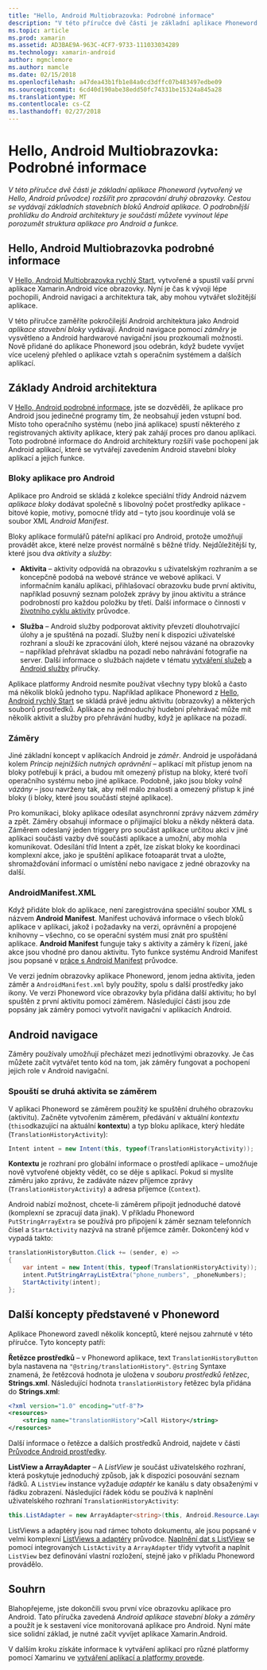 ```yaml
---
title: "Hello, Android Multiobrazovka: Podrobné informace"
description: "V této příručce dvě části je základní aplikace Phoneword (vytvořený ve Hello, Android průvodce) rozšířit pro zpracování druhý obrazovky. Cestou se vydávají základních stavebních bloků Android aplikace. O podrobnější prohlídku do Android architektury je součástí můžete vyvinout lépe porozumět struktura aplikace pro Android a funkce."
ms.topic: article
ms.prod: xamarin
ms.assetid: AD3BAE9A-963C-4CF7-9733-111033034289
ms.technology: xamarin-android
author: mgmclemore
ms.author: mamcle
ms.date: 02/15/2018
ms.openlocfilehash: a47dea43b1fb1e84a0cd3dffc07b483497edbe09
ms.sourcegitcommit: 6cd40d190abe38edd50fc74331be15324a845a28
ms.translationtype: MT
ms.contentlocale: cs-CZ
ms.lasthandoff: 02/27/2018
---
```

# <a name="hello-android-multiscreen-deep-dive"></a>Hello, Android Multiobrazovka: Podrobné informace

_V této příručce dvě části je základní aplikace Phoneword (vytvořený ve Hello, Android průvodce) rozšířit pro zpracování druhý obrazovky. Cestou se vydávají základních stavebních bloků Android aplikace. O podrobnější prohlídku do Android architektury je součástí můžete vyvinout lépe porozumět struktura aplikace pro Android a funkce._

## <a name="hello-android-multiscreen-deep-dive"></a>Hello, Android Multiobrazovka podrobné informace

V [Hello, Android Multiobrazovka rychlý Start](~/android/get-started/hello-android-multiscreen/hello-android-multiscreen-quickstart.md), vytvořené a spustil vaší první aplikace Xamarin.Android více obrazovky.
Nyní je čas k vývoji lépe pochopili, Android navigaci a architektura tak, aby mohou vytvářet složitější aplikace.

V této příručce zaměříte pokročilejší Android architektura jako Android *aplikace stavební bloky* vydávají. Android navigace pomocí *záměry* je vysvětleno a Android hardwarové navigační jsou prozkoumali možnosti. Nově přidané do aplikace Phoneword jsou odebrán, když budete vyvíjet více ucelený přehled o aplikace vztah s operačním systémem a dalších aplikací.


## <a name="android-architecture-basics"></a>Základy Android architektura

V [Hello, Android podrobné informace](~/android/get-started/hello-android/hello-android-deepdive.md), jste se dozvěděli, že aplikace pro Android jsou jedinečné programy tím, že neobsahují jeden vstupní bod. Místo toho operačního systému (nebo jiná aplikace) spustí některého z registrovaných aktivity aplikace, který pak zahájí proces pro danou aplikaci. Toto podrobné informace do Android architektury rozšíří vaše pochopení jak Android aplikací, které se vytvářejí zavedením Android stavební bloky aplikací a jejich funkce.

<a name="AndroidApplicationBlocks" />

### <a name="android-application-blocks"></a>Bloky aplikace pro Android

Aplikace pro Android se skládá z kolekce speciální třídy Android názvem *aplikace bloky* dodávat společně s libovolný počet prostředky aplikace - bitové kopie, motivy, pomocné třídy atd &ndash; tyto jsou koordinuje volá se soubor XML *Android Manifest*.

Bloky aplikace formulářů páteřní aplikací pro Android, protože umožňují provádět akce, které nelze provést normálně s běžné třídy. Nejdůležitější ty, které jsou dva _aktivity_ a _služby_:

-   **Aktivita** &ndash; aktivity odpovídá na obrazovku s uživatelským rozhraním a se koncepčně podobá na webové stránce ve webové aplikaci. V informačním kanálu aplikaci, přihlašovací obrazovku bude první aktivitu, například posuvný seznam položek zprávy by jinou aktivitu a stránce podrobností pro každou položku by třetí. Další informace o činnosti v [životního cyklu aktivity](~/android/app-fundamentals/activity-lifecycle/index.md) průvodce.

-   **Služba** &ndash; Android služby podporovat aktivity převzetí dlouhotrvající úlohy a je spuštěná na pozadí. Služby není k dispozici uživatelské rozhraní a slouží ke zpracování úloh, které nejsou vázané na obrazovky &ndash; například přehrávat skladbu na pozadí nebo nahrávání fotografie na server. Další informace o službách najdete v tématu [vytváření služeb](~/android/app-fundamentals/services/index.md) a [Android služby](~/android/app-fundamentals/services/index.md) příručky.


Aplikace platformy Android nesmíte používat všechny typy bloků a často má několik bloků jednoho typu. Například aplikace Phoneword z [Hello, Android rychlý Start](~/android/get-started/hello-android/hello-android-quickstart.md) se skládá právě jednu aktivitu (obrazovky) a některých souborů prostředků. Aplikace na jednoduchý hudební přehrávač může mít několik aktivit a služby pro přehrávání hudby, když je aplikace na pozadí.

### <a name="intents"></a>Záměry

Jiné základní koncept v aplikacích Android je *záměr*.
Android je uspořádaná kolem *Princip nejnižších nutných oprávnění* &ndash; aplikací mít přístup jenom na bloky potřebují k práci, a budou mít omezený přístup na bloky, které tvoří operačního systému nebo jiné aplikace. Podobně, jako jsou bloky *volně vázány* &ndash; jsou navrženy tak, aby měl málo znalosti a omezený přístup k jiné bloky (i bloky, které jsou součástí stejné aplikace).

Pro komunikaci, bloky aplikace odesílat asynchronní zprávy názvem *záměry* a zpět. Záměry obsahují informace o přijímající bloku a někdy některá data. Záměrem odeslaný jeden triggery pro součást aplikace určitou akci v jiné aplikaci součásti vazby dvě součásti aplikace a umožní, aby mohla komunikovat. Odesílání tříd Intent a zpět, lze získat bloky ke koordinaci komplexní akce, jako je spuštění aplikace fotoaparát trvat a uložte, shromažďování informací o umístění nebo navigace z jedné obrazovky na další.

<a name="AndroidManifestXML" />

### <a name="androidmanifestxml"></a>AndroidManifest.XML

Když přidáte blok do aplikace, není zaregistrována speciální soubor XML s názvem **Android Manifest**. Manifest uchovává informace o všech bloků aplikace v aplikaci, jakož i požadavky na verzi, oprávnění a propojené knihovny &ndash; všechno, co se operační systém musí znát pro spuštění aplikace. **Android Manifest** funguje taky s aktivity a záměry k řízení, jaké akce jsou vhodné pro danou aktivitu. Tyto funkce systému Android Manifest jsou popsané v [práce s Android Manifest](~/android/platform/android-manifest.md) průvodce.

Ve verzi jedním obrazovky aplikace Phoneword, jenom jedna aktivita, jeden záměr a `AndroidManifest.xml` byly použity, spolu s další prostředky jako ikony. Ve verzi Phoneword více obrazovky byla přidána další aktivitu; ho byl spuštěn z první aktivitu pomocí záměrem. Následující části jsou zde popsány jak záměry pomoci vytvořit navigační v aplikacích Android.

## <a name="android-navigation"></a>Android navigace

Záměry používaly umožňují přecházet mezi jednotlivými obrazovky. Je čas můžete začít vytvářet tento kód na tom, jak záměry fungovat a pochopení jejich role v Android navigační.


### <a name="launching-a-second-activity-with-an-intent"></a>Spouští se druhá aktivita se záměrem

V aplikaci Phoneword se záměrem použitý ke spuštění druhého obrazovku (aktivitu). Začněte vytvořením záměrem, předávání v aktuální *kontextu* (`this`odkazující na aktuální **kontextu**) a typ bloku aplikace, který hledáte (`TranslationHistoryActivity`):

```csharp
Intent intent = new Intent(this, typeof(TranslationHistoryActivity));
```

**Kontextu** je rozhraní pro globální informace o prostředí aplikace &ndash; umožňuje nově vytvořené objekty vědět, co se děje s aplikací. Pokud si myslíte záměru jako zprávu, že zadáváte název příjemce zprávy (`TranslationHistoryActivity`) a adresa příjemce (`Context`).

Android nabízí možnost, chcete-li záměrem připojit jednoduché datové (komplexní se zpracují data jinak). V příkladu Phoneword `PutStringArrayExtra` se používá pro připojení k záměr seznam telefonních čísel a `StartActivity` nazývá na straně příjemce záměr. Dokončený kód v vypadá takto:

```csharp
translationHistoryButton.Click += (sender, e) =>
{
    var intent = new Intent(this, typeof(TranslationHistoryActivity));
    intent.PutStringArrayListExtra("phone_numbers", _phoneNumbers);
    StartActivity(intent);
};
```


## <a name="additional-concepts-introduced-in-phoneword"></a>Další koncepty představené v Phoneword

Aplikace Phoneword zavedl několik konceptů, které nejsou zahrnuté v této příručce. Tyto koncepty patří:

**Řetězce prostředků** &ndash; v Phoneword aplikace, text `TranslationHistoryButton` byla nastavena na `"@string/translationHistory"`. `@string` Syntaxe znamená, že řetězcová hodnota je uložena v _souboru prostředků řetězec_, **Strings.xml**. Následující hodnota `translationHistory` řetězec byla přidána do **Strings.xml**:

```xml
<?xml version="1.0" encoding="utf-8"?>
<resources>
    <string name="translationHistory">Call History</string>
</resources>
```

Další informace o řetězce a dalších prostředků Android, najdete v části [Průvodce Android prostředky](~/android/app-fundamentals/resources-in-android/index.md).

**ListView a ArrayAdapter** &ndash; A _ListView_ je součást uživatelského rozhraní, která poskytuje jednoduchý způsob, jak k dispozici posouvání seznam řádků. A `ListView` instance vyžaduje _adaptér_ ke kanálu s daty obsaženými v řádku zobrazení. Následující řádek kódu se používá k naplnění uživatelského rozhraní `TranslationHistoryActivity`:

```csharp
this.ListAdapter = new ArrayAdapter<string>(this, Android.Resource.Layout.SimpleListItem1, phoneNumbers);
```

ListViews a adaptéry jsou nad rámec tohoto dokumentu, ale jsou popsané v velmi komplexní [ListViews a adaptéry](~/android/user-interface/layouts/list-view/index.md) průvodce.
[Naplnění dat s ListView](~/android/user-interface/layouts/list-view/populating.md) se pomocí integrovaných `ListActivity` a `ArrayAdapter` třídy vytvořit a naplnit `ListView` bez definování vlastní rozložení, stejně jako v příkladu Phoneword provádělo.


## <a name="summary"></a>Souhrn

Blahopřejeme, jste dokončili svou první více obrazovku aplikace pro Android. Tato příručka zavedená *Android aplikace stavební bloky* a *záměry* a použít je k sestavení více monitorovaná aplikace pro Android. Nyní máte sice solidní základ, je nutné začít vyvíjet aplikace Xamarin.Android.

V dalším kroku získáte informace k vytváření aplikací pro různé platformy pomocí Xamarinu ve [vytváření aplikací a platformy provede](~/cross-platform/app-fundamentals/building-cross-platform-applications/index.md).
